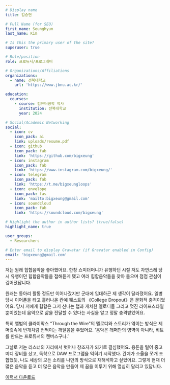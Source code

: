 ```yaml
---
# Display name
title: 김승현

# Full Name (for SEO)
first_name: Seunghyun
last_name: Kim

# Is this the primary user of the site?
superuser: true

# Role/position
role: 프로듀서/프로그래머

# Organizations/Affiliations
organizations:
  - name: 전북대학교
    url: 'https://www.jbnu.ac.kr/'

education:
  courses:
    - course: 컴퓨터공학 학사
      institution: 전북대학교
      year: 2024

# Social/Academic Networking
social:
  - icon: cv
    icon_pack: ai
    link: uploads/resume.pdf
  - icon: github
    icon_pack: fab
    link: 'https://github.com/bigxeung'
  - icon: instagram
    icon_pack: fab
    link: 'https://www.instagram.com/bigxeung/'
  - icon: telegram
    icon_pack: fab
    link: 'https://t.me/bigxeungloops'
  - icon: envelope
    icon_pack: fas
    link: 'mailto:bigxeung@gmail.com'
  - icon: soundcloud
    icon_pack: fab
    link: 'https://soundcloud.com/bigxeung'

# Highlight the author in author lists? (true/false)
highlight_name: true

user_groups:
  - Researchers

# Enter email to display Gravatar (if Gravatar enabled in Config)
email: 'bigxeung@gmail.com'
---
```


저는 원래 힙합음악을 좋아했어요. 한창 쇼미더머니가 유행하던 시절 저도 자연스레 당시 유행이던 힙합음악들을 접해듣게 됐고 여러 힙합음악들을 찾아 들으며 점점 관심이 깊어졌답니다.

원래는 동아리 활동 정도만 이어나갔지만 군대에 입대하곤 제 생각이 달라졌어요. 일병 당시 이어폰을 타고 흘러나온 칸예 웨스트의 《College Dropout》은 문화적 충격이었어요. 당시 저에게 힙합은 그저 신나는 랩과 캐치한 멜로디들 그리고 멋진 라이프스타일 뿐이었는데 음악으로 삶을 전달할 수 있다는 사실을 알고 정말 충격받았어요.

특히 앨범의 클라이막스 “Through the Wire"의 멜로디와 스토리가 엮이는 방식은 제 머릿속에 번개처럼 번쩍이는 깨달음을 주었어요. ‘음악은 래퍼만의 영역이 아니라, 비트를 만드는 프로듀서의 캔버스구나.’

그날로 저는 리스너의 자리에서 벗어나 창조자가 되기로 결심했어요. 용돈을 털어 중고 미디 장비를 샀고, 독학으로 DAW 프로그램을 익히기 시작했다. 칸예가 소울을 쪼개 조합했듯, 나도 세상의 모든 소리를 나만의 방식으로 재해석하고 싶었어요. 그렇게 현재 더 많은 음악을 듣고 더 많은 음악을 만들어 제 꿈을 이루기 위해 열심히 달리고 있답니다.

<a href="/uploads/resume.pdf" class="btn btn-primary" target="_blank" rel="noopener"><i class="fas fa-download"></i> 이력서 다운로드</a>
